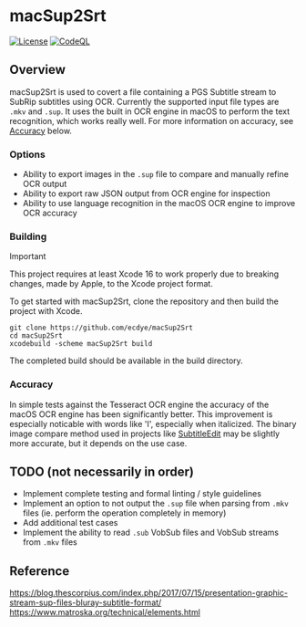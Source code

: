 # macSup2Srt
[![License](https://img.shields.io/github/license/ecdye/macSup2Srt)](https://github.com/ecdye/macSup2Srt/blob/main/LICENSE.md)
[![CodeQL](https://github.com/ecdye/macSup2Srt/actions/workflows/codeql.yml/badge.svg)](https://github.com/ecdye/macSup2Srt/actions/workflows/codeql.yml)


## Overview

macSup2Srt is used to covert a file containing a PGS Subtitle stream to SubRip subtitles using OCR.
Currently the supported input file types are `.mkv` and `.sup`.
It uses the built in OCR engine in macOS to perform the text recognition, which works really well.
For more information on accuracy, see [Accuracy](#accuracy) below.


### Options

- Ability to export images in the `.sup` file to compare and manually refine OCR output
- Ability to export raw JSON output from OCR engine for inspection
- Ability to use language recognition in the macOS OCR engine to improve OCR accuracy


### Building

> [!IMPORTANT]
> This project requires at least Xcode 16 to work properly due to breaking changes, made by Apple, to the Xcode project format.

To get started with macSup2Srt, clone the repository and then build the project with Xcode.

``` shell
git clone https://github.com/ecdye/macSup2Srt
cd macSup2Srt
xcodebuild -scheme macSup2Srt build
```

The completed build should be available in the build directory.

### Accuracy

In simple tests against the Tesseract OCR engine the accuracy of the macOS OCR engine has been significantly better.
This improvement is especially noticable with words like 'I', especially when italicized.
The binary image compare method used in projects like [SubtitleEdit](https://github.com/SubtitleEdit/subtitleedit) may be slightly more accurate, but it depends on the use case.

## TODO (not necessarily in order)

- Implement complete testing and formal linting / style guidelines
- Implement an option to not output the `.sup` file when parsing from `.mkv` files (ie. perform the operation completely in memory)
- Add additional test cases
- Implement the ability to read `.sub` VobSub files and VobSub streams from `.mkv` files

## Reference

<https://blog.thescorpius.com/index.php/2017/07/15/presentation-graphic-stream-sup-files-bluray-subtitle-format/>
<https://www.matroska.org/technical/elements.html>
